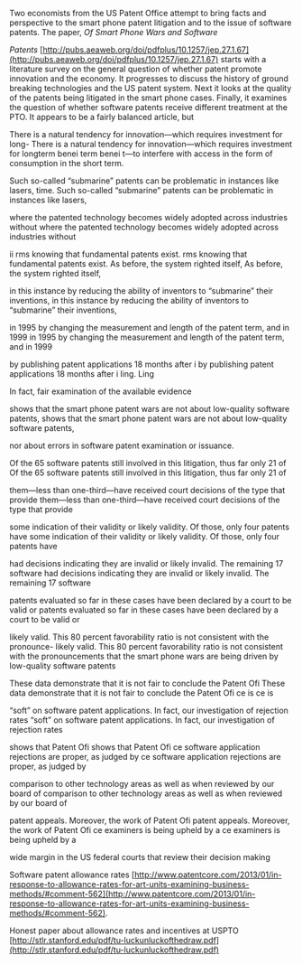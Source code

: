 
Two economists from the US Patent Office attempt to bring facts and perspective to the smart phone patent litigation and to the issue of software patents. The paper, _Of Smart Phone Wars and Software_

_Patents_ [http://pubs.aeaweb.org/doi/pdfplus/10.1257/jep.27.1.67](http://pubs.aeaweb.org/doi/pdfplus/10.1257/jep.27.1.67) starts with a literature survey on the general question of whether patent promote innovation and the economy. It progresses to discuss the history of ground breaking technologies and the US patent system. Next it looks at the quality of the patents being litigated in the smart phone cases. Finally, it examines the question of whether software patents receive different treatment at the PTO. It appears to be a fairly balanced article, but

  

There is a natural tendency for innovation—which requires investment for long- There is a natural tendency for innovation—which requires investment for longterm benei term benei t—to interfere with access in the form of consumption in the short term.

  

  

Such so-called “submarine” patents can be problematic in instances like lasers, time. Such so-called “submarine” patents can be problematic in instances like lasers,

where the patented technology becomes widely adopted across industries without where the patented technology becomes widely adopted across industries without

ii rms knowing that fundamental patents exist. rms knowing that fundamental patents exist. As before, the system righted itself, As before, the system righted itself,

in this instance by reducing the ability of inventors to “submarine” their inventions, in this instance by reducing the ability of inventors to “submarine” their inventions,

in 1995 by changing the measurement and length of the patent term, and in 1999 in 1995 by changing the measurement and length of the patent term, and in 1999

by publishing patent applications 18 months after i by publishing patent applications 18 months after i ling. Ling

  

In fact, fair examination of the available evidence

shows that the smart phone patent wars are not about low-quality software patents, shows that the smart phone patent wars are not about low-quality software patents,

nor about errors in software patent examination or issuance.

  

  

Of the 65 software patents still involved in this litigation, thus far only 21 of Of the 65 software patents still involved in this litigation, thus far only 21 of

them—less than one-third—have received court decisions of the type that provide them—less than one-third—have received court decisions of the type that provide

some indication of their validity or likely validity. Of those, only four patents have some indication of their validity or likely validity. Of those, only four patents have

had decisions indicating they are invalid or likely invalid. The remaining 17 software had decisions indicating they are invalid or likely invalid. The remaining 17 software

patents evaluated so far in these cases have been declared by a court to be valid or patents evaluated so far in these cases have been declared by a court to be valid or

likely valid. This 80 percent favorability ratio is not consistent with the pronounce- likely valid. This 80 percent favorability ratio is not consistent with the pronouncements that the smart phone wars are being driven by low-quality software patents

  

  

These data demonstrate that it is not fair to conclude the Patent Ofi These data demonstrate that it is not fair to conclude the Patent Ofi ce is ce is

“soft” on software patent applications. In fact, our investigation of rejection rates “soft” on software patent applications. In fact, our investigation of rejection rates

shows that Patent Ofi shows that Patent Ofi ce software application rejections are proper, as judged by ce software application rejections are proper, as judged by

comparison to other technology areas as well as when reviewed by our board of comparison to other technology areas as well as when reviewed by our board of

patent appeals. Moreover, the work of Patent Ofi patent appeals. Moreover, the work of Patent Ofi ce examiners is being upheld by a ce examiners is being upheld by a

wide margin in the US federal courts that review their decision making

  

Software patent allowance rates [http://www.patentcore.com/2013/01/in-response-to-allowance-rates-for-art-units-examining-business-methods/#comment-562](http://www.patentcore.com/2013/01/in-response-to-allowance-rates-for-art-units-examining-business-methods/#comment-562).

  

Honest paper about allowance rates and incentives at USPTO [http://stlr.stanford.edu/pdf/tu-luckunluckofthedraw.pdf](http://stlr.stanford.edu/pdf/tu-luckunluckofthedraw.pdf)